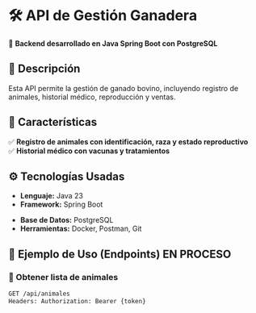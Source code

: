 # 🛠️ API de Gestión Ganadera  
📌 **Backend desarrollado en Java Spring Boot con PostgreSQL**  

## 📜 **Descripción**  
Esta API permite la gestión de ganado bovino, incluyendo registro de animales, historial médico, reproducción y ventas.  

## 🚀 **Características**  
✅ **Registro de animales con identificación, raza y estado reproductivo**  
✅ **Historial médico con vacunas y tratamientos**  
<!--✅ **Gestión de ventas y facturación**  -->
<!--✅ **Control de usuarios con roles y permisos (Admin, Veterinario, Usuario)**  -->

## ⚙️ **Tecnologías Usadas**  
- **Lenguaje:** Java 23  
- **Framework:** Spring Boot  
<!-- - **Seguridad:** Spring Security + JWT  -->
- **Base de Datos:** PostgreSQL  
- **Herramientas:** Docker, Postman, Git  

## 🔑 **Ejemplo de Uso (Endpoints)**  EN PROCESO
### 🔹 Obtener lista de animales  
```bash
GET /api/animales
Headers: Authorization: Bearer {token}

